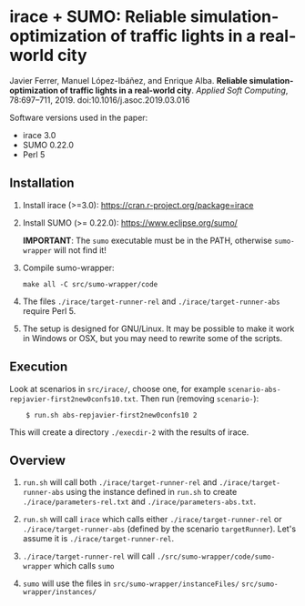 irace + SUMO: Reliable simulation-optimization of traffic lights in a real-world city
=======================================================================

Javier Ferrer, Manuel López-Ibáñez, and Enrique Alba. **Reliable
simulation-optimization of traffic lights in a real-world city**. 
_Applied Soft Computing_, 78:697–711, 2019. doi:10.1016/j.asoc.2019.03.016


Software versions used in the paper:

 * irace 3.0
 * SUMO 0.22.0
 * Perl 5
 

Installation
-------------

 1. Install irace (>=3.0): https://cran.r-project.org/package=irace

 2. Install SUMO (>= 0.22.0): https://www.eclipse.org/sumo/
 
     **IMPORTANT**: The `sumo` executable must be in the PATH, otherwise
     `sumo-wrapper` will not find it!
 
 3. Compile sumo-wrapper:

        make all -C src/sumo-wrapper/code
        
 4. The files `./irace/target-runner-rel` and `./irace/target-runner-abs`
    require Perl 5.

 5. The setup is designed for GNU/Linux. It may be possible to make it work in
    Windows or OSX, but you may need to rewrite some of the scripts.
    
 
Execution
----------

Look at scenarios in `src/irace/`, choose one, for example
`scenario-abs-repjavier-first2new0confs10.txt`. Then run (removing `scenario-`): 

        $ run.sh abs-repjavier-first2new0confs10 2
  
This will create a directory `./execdir-2` with the results of irace.


Overview
--------


 1. `run.sh` will call both `./irace/target-runner-rel` and
 `./irace/target-runner-abs` using the instance defined in `run.sh` to create
 `./irace/parameters-rel.txt` and `./irace/parameters-abs.txt`. 
 
 2. `run.sh` will call `irace` which calls either `./irace/target-runner-rel`
    or `./irace/target-runner-abs` (defined by the scenario
    `targetRunner`). Let's assume it is `./irace/target-runner-rel`.
    
 3. `./irace/target-runner-rel` will call
    `./src/sumo-wrapper/code/sumo-wrapper` which calls `sumo`
    
 4. `sumo` will use the files in `src/sumo-wrapper/instanceFiles/`
    `src/sumo-wrapper/instances/`
    
 
